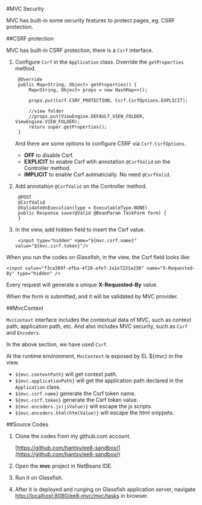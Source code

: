 #MVC Security

MVC has built-in some security features to protect pages, eg. CSRF protection.

##CSRF protection

MVC has built-in CSRF protection, there is a `Csrf` interface.



1. Configure `Csrf` in the `Application` class. Override the `getProperties` method.

		@Override
		public Map<String, Object> getProperties() {
			Map<String, Object> props = new HashMap<>();
			
			props.put(Csrf.CSRF_PROTECTION, Csrf.CsrfOptions.EXPLICIT);
			
			//view folder
			//props.put(ViewEngine.DEFAULT_VIEW_FOLDER, ViewEngine.VIEW_FOLDER);
			return super.getProperties();
		}
		
		
	And there are some options to configure CSRF via `Csrf.CsrfOptions`.

	* **OFF** to disable Csrf.
	* **EXPLICIT** to enable Csrf wtih annotation `@CsrfValid` on the Controller method.
	* **IMPLICIT** to enable Csrf autmaticially. No need `@CsrfValid`.

2. Add annotation `@CsrfValid` on the Controller method.

	    @POST
		@CsrfValid
		@ValidateOnExecution(type = ExecutableType.NONE)
		public Response save(@Valid @BeanParam TaskForm form) {
		}

4. In the view, add hidden field to insert the Csrf value.

		<input type="hidden" name="${mvc.csrf.name}" value="${mvc.csrf.token}"/>


When you run the codes on Glassfish, in the view, the Csrf field looks like:

	<input value="f3ca389f-efba-4f28-afe7-2a1e7231a238" name="X-Requested-By" type="hidden" />
		
Every request will generate a unique **X-Requested-By** value. 

When the form is submitted, and it will be validated by MVC provider.

		
##MvcContext

`MvcContext` interface includes the contextual data of MVC, such as context path, application path, etc. And also includes 
MVC security, such as `Csrf` and `Encoders`.

In the above section, we have used `Csrf`.

At the runtime environment, `MvcContext` is exposed by EL ${mvc} in the view.

* `${mvc.contextPath}` will get context path.
* `${mvc.applicationPath}` will get the application path declared in the `Application` class.
* `${mvc.csrf.name}` generate the Csrf token name.
* `${mvc.csrf.token}` generate the Csrf token value.
* `${mvc.encoders.js(jsValue)}` will escape the js scripts.
* `${mvc.encoders.html(htmlValue)}` will escape the html snippets.

##Source Codes

1. Clone the codes from my github.com account.

    [https://github.com/hantsy/ee8-sandbox/](https://github.com/hantsy/ee8-sandbox/)
	
2. Open the **mvc** project in NetBeans IDE.
3. Run it on Glassfish.
4. After it is deployed and runging on Glassfish application server, navigate [http://localhost:8080/ee8-mvc/mvc/tasks](http://localhost:8080/ee8-mvc/mvc/tasks) in browser.

